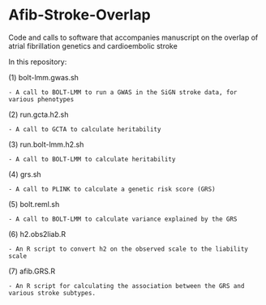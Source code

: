 # Afib-Stroke-Overlap
Code and calls to software that accompanies manuscript on the overlap of atrial fibrillation genetics and cardioembolic stroke

In this repository:

(1) bolt-lmm.gwas.sh

    - A call to BOLT-LMM to run a GWAS in the SiGN stroke data, for various phenotypes
    
(2) run.gcta.h2.sh

    - A call to GCTA to calculate heritability
    
(3) run.bolt-lmm.h2.sh

    - A call to BOLT-LMM to calculate heritability
    
(4) grs.sh

    - A call to PLINK to calculate a genetic risk score (GRS)
    
(5) bolt.reml.sh

    - A call to BOLT-LMM to calculate variance explained by the GRS
    
(6) h2.obs2liab.R

    - An R script to convert h2 on the observed scale to the liability scale
(7) afib.GRS.R

    - An R script for calculating the association between the GRS and various stroke subtypes.
